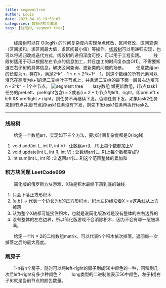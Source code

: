 ```yaml
---
title: segmenttree
author: Louis
date: 2023-04-18 19:59:07
categories: 数据结构与算法
tags: [线段树, segment tree]
---
```


&emsp;&emsp;[线段树](https://oi-wiki.org/ds/seg/)可以在 O(logN) 的时间复杂度内实现单点修改、区间修改、区间查询（区间求和，求区间最大值，求区间最小值）等操作。[线段树](https://en.wikipedia.org/wiki/Segment_tree)可以用递归实现，也可以将递归改成迭代方式。线段树的递归深度可控，可以用于工程实践。
&emsp;&emsp;线段树适用于可以根据左右节点的信息加工，并且加工的时间复杂度O(1)，不需要知道左右子树的具体信息，解决区间查询、更新类的问题的场景。
&emsp;&emsp;任意数组arr的长度为n，存在k，满足2^k^ - 1 &le; n  &le; 2^k+1^ - 1。则这个数组的所有元素可以填充在高度为k+1的满二叉树叶子节点上，并且满二叉树的最下面一层最右边填充n - 2^k^ + 1个空节点。
![segment tree](https://www.goodserendipity.com/asserts/data-structures-and-algorithms/segmenttree.svg)
&emsp;&emsp;lazy数组 懒更新数组，i节点task1任务的preLeft、preRight包含$i \times 2$或者$(i \times 2+1)$节点的left、right，即preLeft &le; left &amp;&amp; preRight &ge; right，则任务不再继续下发，否则任务下发。如果task2任务来到i节点并且i节点的task1任务没有下发，则先下发task1任务再执行task2。

---

### 线段树

&emsp;&emsp;给定一个数组arr，实现如下三个方法，要求时间复杂度都是O(logN)

1. void add(int L, int R, int V) :  让数组arr[L…R]上每个数都加上V
2. void update(int L, int R, int V) :  让数组arr[L…R]上每个数都变成V
3. int sum(int L, int R) :让返回arr[L…R]这个范围整体的累加和

### 积方块问题 LeetCode699

&emsp;&emsp;简化版的俄罗斯方块游戏，X轴是积木最终下落到底的轴线

1. 只会下落正方形积木
2. [a,b] -> 代表一个边长为b的正方形积木，积木左边缘沿着X = a这条线从上方掉落
3. 认为整个X轴都可能接住积木，也就是说简化版游戏是没有整体的左右边界的
4. 没有整体的左右边界，所以简化版游戏不会消除积木，因为不会有哪一层被填满。

&emsp;&emsp;给定一个N ${ \times }$ 2的二维数组matrix，可以代表N个积木依次掉落，返回每一次掉落之后的最大高度。

### 刷房子

&emsp;&emsp;1-n有n个房子，随时可以将left-right的房子刷成56中颜色的一种，问粉刷几次后left-right有多少种颜色？
&emsp;&emsp;long类型的二进制位表示56中颜色，左子树|右子树就是当前节点的颜色数量。
